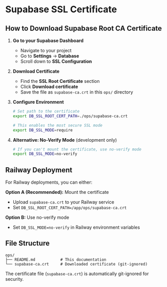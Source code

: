 # Supabase SSL Certificate

## How to Download Supabase Root CA Certificate

1. **Go to your Supabase Dashboard**
   - Navigate to your project
   - Go to **Settings** → **Database** 
   - Scroll down to **SSL Configuration**

2. **Download Certificate**
   - Find the **SSL Root Certificate** section
   - Click **Download certificate** 
   - Save the file as `supabase-ca.crt` in this `ops/` directory

3. **Configure Environment**
   ```bash
   # Set path to the certificate
   export DB_SSL_ROOT_CERT_PATH=./ops/supabase-ca.crt
   
   # This enables the most secure SSL mode
   export DB_SSL_MODE=require
   ```

4. **Alternative: No-Verify Mode** (development only)
   ```bash
   # If you can't mount the certificate, use no-verify mode
   export DB_SSL_MODE=no-verify
   ```

## Railway Deployment

For Railway deployments, you can either:

**Option A (Recommended):** Mount the certificate
- Upload `supabase-ca.crt` to your Railway service
- Set `DB_SSL_ROOT_CERT_PATH=/app/ops/supabase-ca.crt`

**Option B:** Use no-verify mode
- Set `DB_SSL_MODE=no-verify` in Railway environment variables

## File Structure
```
ops/
├── README.md           # This documentation
└── supabase-ca.crt     # Downloaded certificate (git-ignored)
```

The certificate file (`supabase-ca.crt`) is automatically git-ignored for security.
